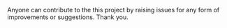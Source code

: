 Anyone can contribute to the this project by raising issues for any form of improvements or suggestions. Thank you.
